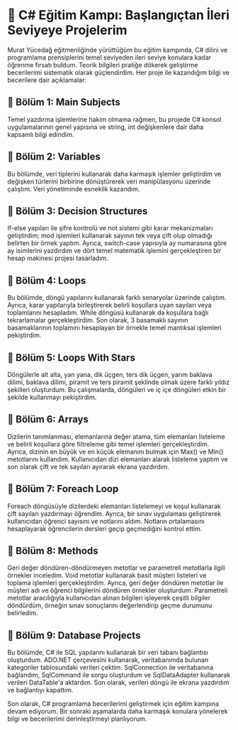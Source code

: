 # 🚀 C# Eğitim Kampı: Başlangıçtan İleri Seviyeye Projelerim

Murat Yücedağ eğitmenliğinde yürüttüğüm bu eğitim kampında, C# dilini ve programlama prensiplerini temel seviyeden ileri seviye konulara kadar öğrenme fırsatı buldum. Teorik bilgileri pratiğe dökerek geliştirme becerilerimi sistematik olarak güçlendirdim. Her proje ile kazandığım bilgi ve becerilere dair açıklamalar:

## 📍 Bölüm 1: Main Subjects
Temel yazdırma işlemlerine hakim olmama rağmen, bu projede C# konsol uygulamalarının genel yapısına ve string, int değişkenlere dair daha kapsamlı bilgi edindim. 

## 📍 Bölüm 2: Variables
Bu bölümde, veri tiplerini kullanarak daha karmaşık işlemler geliştirdim ve değişken türlerini birbirine dönüştürerek veri manipülasyonu üzerinde çalıştım. Veri yönetiminde esneklik kazandım. 

## 📍 Bölüm 3: Decision Structures
If-else yapıları ile şifre kontrolü ve not sistemi gibi karar mekanizmaları geliştirdim; mod işlemleri kullanarak sayının tek veya çift olup olmadığı belirten bir örnek yaptım. Ayrıca, switch-case yapısıyla ay numarasına göre ay isimlerini yazdırdım ve dört temel matematik işlemini gerçekleştiren bir hesap makinesi projesi tasarladım. 

## 📍 Bölüm 4: Loops
Bu bölümde, döngü yapılarını kullanarak farklı senaryolar üzerinde çalıştım. Ayrıca, karar yapılarıyla birleştirerek belirli koşullara uyan sayıları veya toplamlarını hesapladım. While döngüsü kullanarak da koşullara bağlı tekrarlamalar gerçekleştirdim. Son olarak, 3 basamaklı sayının basamaklarının toplamını hesaplayan bir örnekle temel mantıksal işlemleri pekiştirdim.

## 📍 Bölüm 5: Loops With Stars
Döngülerle alt alta, yan yana, dik üçgen, ters dik üçgen, yarım baklava dilimi, baklava dilimi, piramit ve ters piramit şeklinde olmak üzere farklı yıldız şekilleri oluşturdum. Bu çalışmalarda, döngüleri ve iç içe döngüleri etkin bir şekilde kullanmayı pekiştirdim.

## 📍 Bölüm 6: Arrays
Dizilerin tanımlanması, elemanlarına değer atama, tüm elemanları listeleme ve belirli koşullara göre filtreleme gibi temel işlemleri gerçekleştirdim. Ayrıca, dizinin en büyük ve en küçük elemanını bulmak için Max() ve Min() metotlarını kullandım. Kullanıcıdan dizi elemanları alarak listeleme yaptım ve son olarak çift ve tek sayıları ayırarak ekrana yazdırdım.

## 📍 Bölüm 7: Foreach Loop
Foreach döngüsüyle dizilerdeki elemanları listelemeyi ve koşul kullanarak çift sayıları yazdırmayı öğrendim. Ayrıca, bir sınav uygulaması geliştirerek kullanıcıdan öğrenci sayısını ve notlarını aldım. Notların ortalamasını hesaplayarak öğrencilerin dersleri geçip geçmediğini kontrol ettim.

## 📍 Bölüm 8: Methods
Geri değer döndüren-döndürmeyen metotlar ve parametreli metotlarla ilgili örnekler inceledim. Void metotlar kullanarak basit müşteri listeleri ve toplama işlemleri gerçekleştirdim. Ayrıca, geri değer döndüren metotlar ile müşteri adı ve öğrenci bilgilerini döndüren örnekler oluşturdum. Parametreli metotlar aracılığıyla kullanıcıdan alınan bilgileri işleyerek çeşitli bilgiler döndürdüm, örneğin sınav sonuçlarını değerlendirip geçme durumunu belirledim.

## 📍 Bölüm 9: Database Projects
Bu bölümde, C# ile SQL yapılarını kullanarak bir veri tabanı bağlantısı oluşturdum. ADO.NET çerçevesini kullanarak, veritabanımda bulunan kategoriler tablosundaki verileri çektim. SqlConnection ile veritabanına bağlandım, SqlCommand ile sorgu oluşturdum ve SqlDataAdapter kullanarak verileri DataTable'a aktardım. Son olarak, verileri döngü ile ekrana yazdırdım ve bağlantıyı kapattım.

Son olarak, C# programlama becerilerimi geliştirmek için eğitim kampına devam ediyorum. Bir sonraki aşamalarda daha karmaşık konulara yönelerek bilgi ve becerilerimi derinleştirmeyi planlıyorum.
